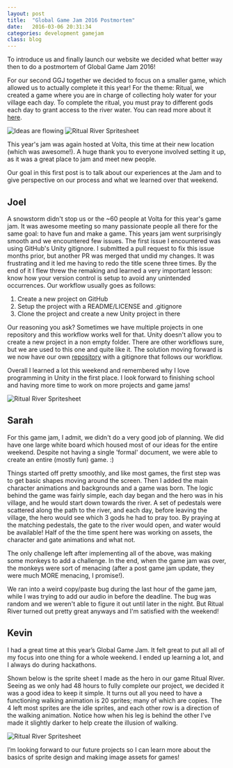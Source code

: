 ```yaml
---
layout: post
title:  "Global Game Jam 2016 Postmortem"
date:   2016-03-06 20:31:34
categories: development gamejam
class: blog
---
```

To introduce us and finally launch our website we decided what better way then to do a postmortem of Global Game Jam 2016!

For our second GGJ together we decided to focus on a smaller game, which allowed us to actually complete it this year! For the theme: Ritual, we created a game where you are in charge of collecting holy water for your village each day. To complete the ritual, you must pray to different gods each day to grant access to the river water. You can read more about it 
[here]({{site.base-url}}/games/ritual-river).

<img alt="Ideas are flowing" src="{{site.base-url}}/assets/images/blog/ggj2016/start.jpg" class="pure-img">

<img alt="Ritual River Spritesheet" src="{{site.base-url}}/assets/images/blog/ggj2016/title.png" class="pure-img">

This year's jam was again hosted at Volta, this time at their new location (which was awesome!). A huge thank you to everyone involved setting it up, as it was a great place to jam and meet new people.

Our goal in this first post is to talk about our experiences at the Jam and to give perspective on our process and what we learned over that weekend.

## Joel
A snowstorm didn't stop us or the ~60 people at Volta for this year's game jam. It was awesome meeting so many passionate people all there for the same goal: to have fun and make a game. This years jam went surprisingly smooth and we encountered few issues. The first issue I encountered was using GitHub's Unity gitignore. I submitted a pull request to fix this issue months prior, but another PR was merged that undid my changes. It was frustrating and it led me having to redo the title scene three times. By the end of it I flew threw the remaking and learned a very important lesson: know how your version control is setup to avoid any unintended occurrences.
Our workflow usually goes as follows:

1. Create a new project on GitHub
2. Setup the project with a README/LICENSE and .gitignore
3. Clone the project and create a new Unity project in there

Our reasoning you ask? Sometimes we have multiple projects in one repository and this workflow works well for that. Unity doesn't allow you to create a new project in a non empty folder. There are other workflows sure, but we are used to this one and quite like it. The solution moving forward is we now have our own [repository](https://github.com/Sacred-Seed-Studio/Unity-Gitignore) with a gitignore that follows our workflow. 

Overall I learned a lot this weekend and remembered why I love programming in Unity in the first place. I look forward to finishing school and having more time to work on more projects and game jams!

<img alt="Ritual River Spritesheet" src="{{site.base-url}}/assets/images/blog/ggj2016/game.png" class="pure-img">

## Sarah

For this game jam, I admit, we didn't do a very good job of planning. We did have one large white board which housed most of our ideas for the entire weekend. Despite not having a single 'formal' document, we were able to create an entire (mostly fun) game. :)

Things started off pretty smoothly, and like most games, the first step was to get basic shapes moving around the screen. Then I added the main character animations and backgrounds and a game was born. The logic behind the game was fairly simple, each day began and the hero was in his village, and he would start down towards the river. A set of pedestals were scattered along the path to the river, and each day, before leaving the village, the hero would see which 3 gods he had to pray too. By praying at the matching pedestals, the gate to the river would open, and water would be available! Half of the the time spent here was working on assets, the character and gate animations and what not.

The only challenge left after implementing all of the above, was making some monkeys to add a challenge. In the end, when the game jam was over, the monkeys were sort of menacing (after a post game jam update, they were much MORE menacing, I promise!).

We ran into a weird copy/paste bug during the last hour of the game jam, while I was trying to add our audio in before the deadline. The bug was random and we weren't able to figure it out until later in the night. But Ritual River turned out pretty great anyways and I'm satisfied with the weekend!

## Kevin

I had a great time at this year’s Global Game Jam. It felt great to put all all of my focus into one thing for a whole weekend. I ended up learning a lot, and I always do during hackathons.

Shown below is the sprite sheet I made as the hero in our game Ritual River. Seeing as we only had 48 hours to fully complete our project, we decided it was a good idea to keep it simple. It turns out all you need to have a functioning walking animation is 20 sprites; many of which are copies. The 4  left most sprites are the idle sprites, and each other row is a direction of the walking animation. Notice how when his leg is behind the other I’ve made it slightly darker to help create the illusion of walking.

<img alt="Ritual River Spritesheet" src="{{site.base-url}}/assets/images/blog/ggj2016/sprite.png" class="pure-img">

I’m looking forward to our future projects so I can learn more about the basics of sprite design and making image assets for games!
